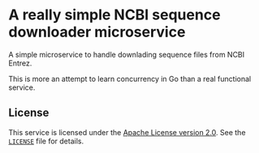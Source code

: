 A really simple NCBI sequence downloader microservice
=====================================================

A simple microservice to handle downlading sequence files from NCBI Entrez.

This is more an attempt to learn concurrency in Go than a real functional service.

License
-------

This service is licensed under the [Apache License version
2.0](http://www.apache.org/licenses/LICENSE-2.0).
See the [`LICENSE`](LICENSE) file for details.
